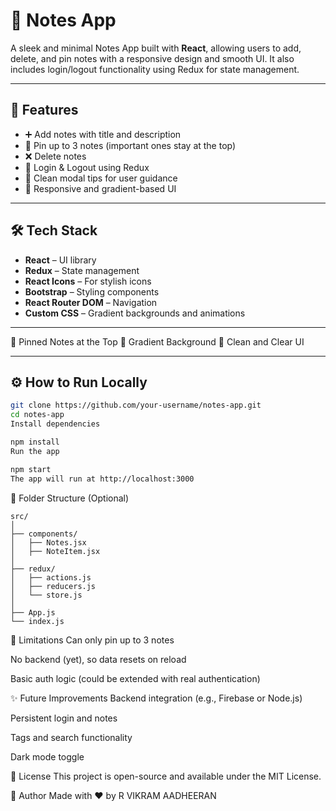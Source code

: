 
# 📝 Notes App

A sleek and minimal Notes App built with **React**, allowing users to add, delete, and pin notes with a responsive design and smooth UI. It also includes login/logout functionality using Redux for state management.

---

## 🚀 Features

- ➕ Add notes with title and description  
- 📌 Pin up to 3 notes (important ones stay at the top)  
- ❌ Delete notes  
- 🔐 Login & Logout using Redux  
- 🧠 Clean modal tips for user guidance  
- 🎨 Responsive and gradient-based UI  

---

## 🛠️ Tech Stack

- **React** – UI library  
- **Redux** – State management  
- **React Icons** – For stylish icons  
- **Bootstrap** – Styling components  
- **React Router DOM** – Navigation  
- **Custom CSS** – Gradient backgrounds and animations  

---



📌 Pinned Notes at the Top
🎨 Gradient Background
🧼 Clean and Clear UI



---

## ⚙️ How to Run Locally



```bash
git clone https://github.com/your-username/notes-app.git
cd notes-app
Install dependencies

npm install
Run the app

npm start
The app will run at http://localhost:3000
```

🧠 Folder Structure (Optional)
```
src/
│
├── components/
│   ├── Notes.jsx
│   ├── NoteItem.jsx
│
├── redux/
│   ├── actions.js
│   ├── reducers.js
│   └── store.js
│
├── App.js
└── index.js

```
📌 Limitations
Can only pin up to 3 notes

No backend (yet), so data resets on reload

Basic auth logic (could be extended with real authentication)

✨ Future Improvements
Backend integration (e.g., Firebase or Node.js)

Persistent login and notes

Tags and search functionality

Dark mode toggle

📄 License
This project is open-source and available under the MIT License.

🙌 Author
Made with ❤️ by R VIKRAM AADHEERAN
